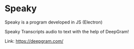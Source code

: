 # Speaky

Speaky is a program developed in JS (Electron) 

Speaky Transcripts audio to text with the help of DeepGram!

Link: https://deepgram.com/
